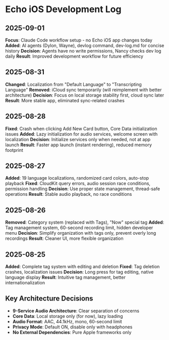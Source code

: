 # Echo iOS Development Log

## 2025-09-01
**Focus**: Claude Code workflow setup - no Echo iOS app changes today
**Added**: AI agents (Dylon, Wayne), devlog command, dev-log.md for concise history
**Decision**: Agents have no write permissions, Nancy checks dev log daily
**Result**: Improved development workflow for future efficiency

## 2025-08-31
**Changed**: Localization from "Default Language" to "Transcripting Language"
**Removed**: iCloud sync temporarily (will reimplement with better architecture)
**Decision**: Focus on local storage stability first, cloud sync later
**Result**: More stable app, eliminated sync-related crashes

## 2025-08-28
**Fixed**: Crash when clicking Add New Card button, Core Data initialization issues
**Added**: Lazy initialization for audio services, welcome screen with localization
**Decision**: Initialize services only when needed, not at app launch
**Result**: Faster app launch (instant rendering), reduced memory footprint

## 2025-08-27
**Added**: 19 language localizations, randomized card colors, auto-stop playback
**Fixed**: CloudKit query errors, audio session race conditions, permission handling
**Decision**: Use proper state management, thread-safe operations
**Result**: Stable audio playback, no race conditions

## 2025-08-26
**Removed**: Category system (replaced with Tags), "Now" special tag
**Added**: Tag management system, 60-second recording limit, hidden developer menu
**Decision**: Simplify organization with tags only, prevent overly long recordings
**Result**: Cleaner UI, more flexible organization

## 2025-08-25
**Added**: Complete tag system with editing and deletion
**Fixed**: Tag deletion crashes, localization issues
**Decision**: Long press for tag editing, native language display
**Result**: Intuitive tag management, better internationalization

## Key Architecture Decisions
- **9-Service Audio Architecture**: Clear separation of concerns
- **Core Data**: Local storage only (for now), lazy loading
- **Audio Format**: AAC, 44.1kHz, mono, 60-second limit
- **Privacy Mode**: Default ON, disable only with headphones
- **No External Dependencies**: Pure Apple frameworks only